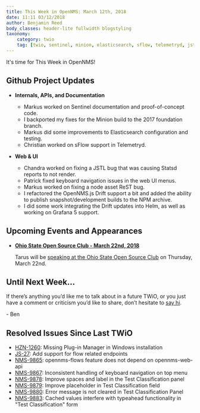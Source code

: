 ```yaml
---
title: This Week in OpenNMS: March 12th, 2018
date: 11:11 03/12/2018
author: Benjamin Reed
body_classes: header-lite fullwidth blogstyling
taxonomy:
    category: twio
    tag: [twio, sentinel, minion, elasticsearch, sflow, telemetryd, jstl, rest, drift, helm, grafana, ohio state]
---
```


It's time for This Week in OpenNMS!

<!-- git log --author=bamboo@opennms.org --invert-grep --all --no-merges --since='2018-03-05 00:00:00' --until='2018-03-12 00:00:00' --format='%Cblue%ai %Cgreen%aN %Creset%s %Cblue(%H)%Cred%d' --author-date-order | sort | less -R -->

## Github Project Updates

* __Internals, APIs, and Documentation__

  * Markus worked on Sentinel documentation and proof-of-concept code.
  * I backported my fixes for the Minion build to the 2017 foundation branch.
  * Markus did some improvements to Elasticsearch configuration and testing.
  * Christian worked on sFlow support in Telemetryd.

* __Web & UI__

  * Chandra worked on fixing a JSTL bug that was causing Statsd reports to not render.
  * Patrick fixed keyboard navigation issues in the web UI menus.
  * Markus worked on fixing a node asset ReST bug.
  * I refactored the OpenNMS.js Drift support a bit and added the ability to publish snapshot/development builds to the NPM archive.
  * I did some work integrating the Drift updates into Helm, as well as working on Grafana 5 support.

## Upcoming Events and Appearances

* __[Ohio State Open Source Club - March 22nd, 2018](https://opensource.osu.edu/events/)__

  Tarus will be [speaking at the Ohio State Open Source Club](https://opensource.osu.edu/events/) on Thursday, March 22nd.

## Until Next Week…

If there’s anything you’d like me to talk about in a future TWiO, or you just have a comment or criticism you’d like to share, don’t hesitate to [say hi](mailto:twio@opennms.org).

\- Ben

<!--
  https://github.com/OpenNMS/twio-fodder/blob/master/scripts/twio-issues-list.pl
-->

## Resolved Issues Since Last TWiO

* [HZN-1260](https://issues.opennms.org/browse/HZN-1260):  Missing Plug-in Manager in Windows installation
* [JS-27](https://issues.opennms.org/browse/JS-27): Add support for flow related endpoints
* [NMS-9865](https://issues.opennms.org/browse/NMS-9865): opennms-flows feature does not depend on opennms-web-api
* [NMS-9867](https://issues.opennms.org/browse/NMS-9867): Inconsistent handling of keyboard navigation on top menu
* [NMS-9878](https://issues.opennms.org/browse/NMS-9878): Improve spaces and label in the Test Classification panel
* [NMS-9879](https://issues.opennms.org/browse/NMS-9879): Improve placeholder in Test Classification field
* [NMS-9880](https://issues.opennms.org/browse/NMS-9880): Error message is not cleared in Test Classification Panel
* [NMS-9883](https://issues.opennms.org/browse/NMS-9883): Cached values interfere with typeahead functionality in "Test Classification" form